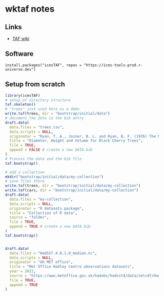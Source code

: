 
<!-- README.md is generated from README.Rmd. Please edit that file -->

# wktaf notes

<!-- badges: start -->
<!-- badges: end -->

## Links

-   [TAF wiki](https://github.com/ices-taf/doc/wiki/Getting-set-up)

## Software

    install.packages("icesTAF", repos = "https://ices-tools-prod.r-universe.dev")

## Setup from scratch

``` r
library(icesTAF)
# setup of directory structure
taf.skeleton()
# "trees" just used here as a demo
write.taf(trees, dir = "bootstrap/initial/data")
# document the data in the bib entry
draft.data(
  data.files = "trees.csv",
  data.scripts = NULL,
  originator = "Ryan, T. A., Joiner, B. L. and Ryan, B. F. (1976) The Minitab Student Handbook. Duxbury Press.",
  title = "Diameter, Height and Volume for Black Cherry Trees",
  file = TRUE,
  append = FALSE # create a new DATA.bib
)
# Process the data and the bib file
taf.bootstrap()

# add a collection
mkdir("bootstrap/initial/data/my-collection")
# save files there
write.taf(trees, dir = "bootstrap/initial/data/my-collection")
write.taf(cars, dir = "bootstrap/initial/data/my-collection")
draft.data(
  data.files = "my-collection",
  data.scripts = NULL,
  originator = "R datasets package",
  title = "Collection of R data",
  source = "folder",
  file = TRUE,
  append = TRUE # create a new DATA.bib
)
taf.bootstrap()


draft.data(
  data.files = "HadSST.4.0.1.0_median.nc",
  data.scripts = NULL,
  originator = "UK MET office",
  title = "Met Office Hadley Centre observations datasets",
  year = 2022,
  source = "https://www.metoffice.gov.uk/hadobs/hadsst4/data/netcdf/HadSST.4.0.1.0_median.nc",
  file = TRUE,
  append = TRUE
)
```
